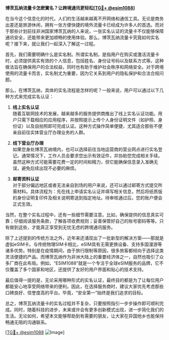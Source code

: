 **博茨瓦纳流量卡怎麽實名？让跨境通讯更轻松[[TG💪+ @esim1088](https://t.me/s/esim1088)]**

在当今这个信息化的时代，人们的生活越来越离不开网络和通信工具。无论是商务出差还是旅游休闲，拥有一张方便快捷的境外流量卡已经成为许多人的首选。而对于那些计划前往非洲国家博茨瓦纳的人来说，一张实名认证的流量卡不仅能够保障通讯安全，还能带来更加顺畅的使用体验。那么，博茨瓦纳流量卡究竟如何实名呢？接下来，就让我们一起深入了解这一过程。

首先，我们需要明确什么是实名制。所谓实名制，是指用户在购买或激活流量卡时，必须提供真实有效的个人信息，包括姓名、身份证号码以及联系方式等。这种做法旨在确保用户的合法权益，同时也有助于维护社会秩序和网络安全。对于跨境使用的流量卡而言，实名制尤为重要，因为它关系到用户的隐私保护和合法合规问题。

那么，在博茨瓦纳，具体的实名流程是怎样的呢？一般来说，用户可以通过以下几种方式来完成实名认证：

1. **线上实名认证**  
   随着互联网技术的发展，越来越多的服务提供商推出了线上实名认证功能。用户只需下载相应的应用程序，并按照提示上传个人身份证明文件（如护照、身份证）以及自拍照即可完成认证。这种方式操作简单便捷，尤其适合那些不便亲自前往实体营业厅办理业务的人群。

2. **线下营业厅办理**  
   如果您身处博茨瓦纳境内，也可以选择前往当地运营商的营业网点进行实名登记。通常情况下，工作人员会要求您出示有效证件，并协助您完成相关手续。虽然这种方式可能需要花费一定的时间和精力，但它能确保信息录入准确无误，避免后续出现不必要的麻烦。

3. **邮寄资料认证**  
   对于部分偏远地区或者无法亲自到场的用户来说，还可以通过邮寄方式提交所需材料。具体流程为：先在线上申请实名认证并填写相关信息，然后将纸质版的身份证明复印件及相关说明寄送到指定地址。待审核通过后，您的账户便会正式生效。

当然，在整个实名过程中，还有一些细节需要注意。比如，确保提供的信息真实可靠；仔细阅读服务条款，了解各项收费规则；妥善保管好自己的账号密码等等。只有做到这些，才能真正享受到无忧无虑的跨境通讯服务。

除了上述提到的传统方法之外，近年来还涌现出了一批新型的解决方案——那就是虚拟eSIM卡。与传统物理SIM卡相比，eSIM具有无需更换设备、支持多国漫游等诸多优势。特别是在疫情期间，由于旅行限制等原因，很多旅客都倾向于选择这类灵活便捷的产品。而博茨瓦纳作为非洲大陆上的重要经济体之一，自然也吸引了众多厂商在此布局。例如，“ESIM1088”就是一个专注于全球eSIM服务的品牌，它不仅覆盖了多个国家和地区，还提供了友好的用户界面和贴心的技术支持。

最后值得一提的是，无论采用哪种形式的实名认证，最终目的都是为了让每位用户都能安心地享受网络带来的便利。因此，在选择服务商时，建议大家优先考虑那些口碑良好、信誉度高的平台。毕竟，“安全第一”始终是我们追求的目标。

总之，博茨瓦纳流量卡的实名过程并不复杂，只要按照指引一步步操作即可顺利完成。同时，随着科技的进步，未来或许会有更多创新模式出现，进一步简化我们的生活。无论如何，希望本文能够帮助到有需要的朋友，让大家在异国他乡也能保持畅通无阻的沟通联系。  

[[TG💪+ @esim1088](https://t.me/s/esim1088) ![Image](https://i.postimg.cc/4NQfJmqS/Snipaste-2025-05-13-00-14-12.png)]